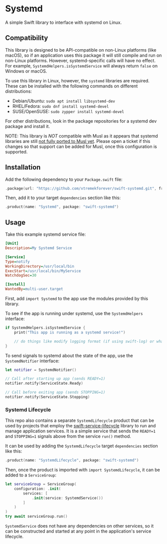 # Systemd

A simple Swift library to interface with systemd on Linux.

## Compatibility

This library is designed to be API-compatible on non-Linux platforms (like macOS), so if an
application uses this package it will still compile and run on non-Linux platforms. However,
systemd-specific calls will have no effect. For example, `SystemdHelpers.isSystemdService` will
always return `false` on Windows or macOS.

To use this library in Linux, however, the `systemd` libraries are required. These can be installed
with the following commands on different distributions:

* Debian/Ubuntu: `sudo apt install libsystemd-dev`
* RHEL/Fedora: `sudo dnf install systemd-devel`
* SUSE/OpenSUSE: `sudo zypper install systemd-devel`

For other distributions, look in the package repositories for a systemd dev package and install it.

NOTE: This library is *NOT* compatible with Musl as it appears that systemd libraries are still
[not fully ported to Musl yet](https://catfox.life/2024/09/05/porting-systemd-to-musl-libc-powered-linux/).
Please open a ticket if this changes so that support can be added for Musl, once this configuration
is supported.

## Installation

Add the following dependency to your `Package.swift` file:

```swift
.package(url: "https://github.com/xtremekforever/swift-systemd.git", from: "0.1.0")
```

Then, add it to your target `dependencies` section like this:

```swift
.product(name: "Systemd", package: "swift-systemd")
```

## Usage

Take this example systemd service file:

```ini
[Unit]
Description=My Systemd Service

[Service]
Type=notify
WorkingDirectory=/usr/local/bin
ExecStart=/usr/local/bin/MyService
WatchdogSec=30

[Install]
WantedBy=multi-user.target
```

First, add `import Systemd` to the app use the modules provided by this library.

To see if the app is running under systemd, use the `SystemdHelpers` interface:

```swift
if SystemdHelpers.isSystemdService {
    print("This app is running as a systemd service!")

    // do things like modify logging format (if using swift-log) or whatever else is needed.
}
```

To send signals to systemd about the state of the app, use the `SystemdNotifier` interface:

```swift
let notifier = SystemdNotifier()

// Call after starting up app (sends READY=1)
notifier.notify(ServiceState.Ready)

// Call before exiting app (sends STOPPING=1)
notifier.notify(ServiceState.Stopping)
```

### Systemd Lifecycle

This repo also contains a separate `SystemdLifecycle` product that can be used by projects that employ the [swift-service-lifecycle](https://github.com/swift-server/swift-service-lifecycle) library to run and manage application services. It is a simple service that sends the `READY=1` and `STOPPING=1` signals above from the service `run()` method.

It can be used by adding the `SystemdLifecycle` target `dependencies` section like this:

```swift
.product(name: "SystemdLifecycle", package: "swift-systemd")
```

Then, once the product is imported with `import SystemdLifecycle`, it can be added to a `ServiceGroup`:

```swift
let serviceGroup = ServiceGroup(
    configuration: .init(
        services: [
            .init(service: SystemdService())
        ]
    )
)
try await serviceGroup.run()
```

`SystemdService` does not have any dependencies on other services, so it can be constructed and started at any point in the application's service lifecycle.
